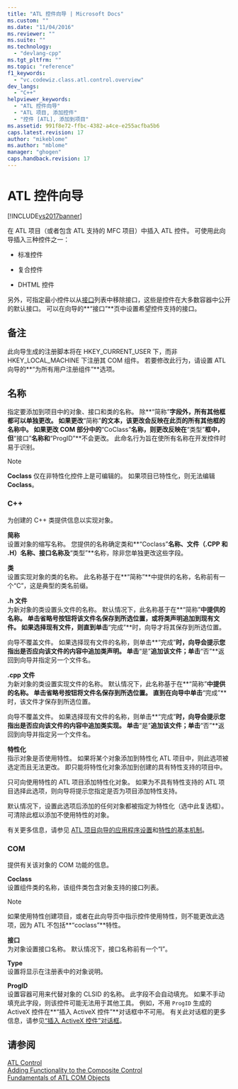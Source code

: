 ```yaml
---
title: "ATL 控件向导 | Microsoft Docs"
ms.custom: ""
ms.date: "11/04/2016"
ms.reviewer: ""
ms.suite: ""
ms.technology: 
  - "devlang-cpp"
ms.tgt_pltfrm: ""
ms.topic: "reference"
f1_keywords: 
  - "vc.codewiz.class.atl.control.overview"
dev_langs: 
  - "C++"
helpviewer_keywords: 
  - "ATL 控件向导"
  - "ATL 项目, 添加控件"
  - "控件 [ATL], 添加到项目"
ms.assetid: 991f8e72-ffbc-4382-a4ce-e255acfba5b6
caps.latest.revision: 17
author: "mikeblome"
ms.author: "mblome"
manager: "ghogen"
caps.handback.revision: 17
---
```

# ATL 控件向导
[!INCLUDE[vs2017banner](../../assembler/inline/includes/vs2017banner.md)]

在 ATL 项目（或者包含 ATL 支持的 MFC 项目）中插入 ATL 控件。  可使用此向导插入三种控件之一：  
  
-   标准控件  
  
-   复合控件  
  
-   DHTML 控件  
  
 另外，可指定最小控件以从[接口](../../atl/reference/interfaces-atl-control-wizard.md)列表中移除接口，这些是控件在大多数容器中公开的默认接口。  可以在向导的**“接口”**页中设置希望控件支持的接口。  
  
## 备注  
 此向导生成的注册脚本将在 HKEY\_CURRENT\_USER 下，而非 HKEY\_LOCAL\_MACHINE 下注册其 COM 组件。  若要修改此行为，请设置 ATL 向导的**“为所有用户注册组件”**选项。  
  
## 名称  
 指定要添加到项目中的对象、接口和类的名称。  除**“简称”**字段外，所有其他框都可以单独更改。  如果更改**“简称”**的文本，该更改会反映在此页的所有其他框的名称中。  如果更改 COM 部分中的**“CoClass”**名称，则更改反映在**“类型”**框中，但**“接口”**名称和**“ProgID”**不会更改。  此命名行为旨在使所有名称在开发控件时易于识别。  
  
> [!NOTE]
>  **Coclass** 仅在非特性化控件上是可编辑的。  如果项目已特性化，则无法编辑 **Coclass**。  
  
### C\+\+  
 为创建的 C\+\+ 类提供信息以实现对象。  
  
 **简称**  
 设置对象的缩写名称。  您提供的名称确定类和**“Coclass”**名称、文件（.CPP 和 .H）名称、接口名称及**“类型”**名称，除非您单独更改这些字段。  
  
 **类**  
 设置实现对象的类的名称。  此名称基于在**“简称”**中提供的名称，名称前有一个“C”，这是典型的类名前缀。  
  
 **.h 文件**  
 为新对象的类设置头文件的名称。  默认情况下，此名称基于在**“简称”**中提供的名称。  单击省略号按钮将该文件名保存到所选位置，或将类声明追加到现有文件。  如果选择现有文件，则直到单击**“完成”**时，向导才将其保存到所选位置。  
  
 向导不覆盖文件。  如果选择现有文件的名称，则单击**“完成”**时，向导会提示您指出是否应向该文件的内容中追加类声明。  单击**“是”**追加该文件；单击**“否”**返回到向导并指定另一个文件名。  
  
 **.cpp 文件**  
 为新对象的类设置实现文件的名称。  默认情况下，此名称基于在**“简称”**中提供的名称。  单击省略号按钮将文件名保存到所选位置。  直到在向导中单击**“完成”**时，该文件才保存到所选位置。  
  
 向导不覆盖文件。  如果选择现有文件的名称，则单击**“完成”**时，向导会提示您指出是否应向该文件的内容中追加类实现。  单击**“是”**追加该文件；单击**“否”**返回到向导并指定另一个文件名。  
  
 **特性化**  
 指示对象是否使用特性。  如果将某个对象添加到特性化 ATL 项目中，则此选项被选定而且无法更改。  即只能将特性化对象添加到创建的具有特性支持的项目中。  
  
 只可向使用特性的 ATL 项目添加特性化对象。  如果为不具有特性支持的 ATL 项目选择此选项，则向导将提示您指定是否为项目添加特性支持。  
  
 默认情况下，设置此选项后添加的任何对象都被指定为特性化（选中此复选框）。  可清除此框以添加不使用特性的对象。  
  
 有关更多信息，请参见 [ATL 项目向导的应用程序设置](../../atl/reference/application-settings-atl-project-wizard.md)和[特性的基本机制](../../windows/basic-mechanics-of-attributes.md)。  
  
### COM  
 提供有关该对象的 COM 功能的信息。  
  
 **Coclass**  
 设置组件类的名称，该组件类包含对象支持的接口列表。  
  
> [!NOTE]
>  如果使用特性创建项目，或者在此向导页中指示控件使用特性，则不能更改此选项，因为 ATL 不包括**“coclass”**特性。  
  
 **接口**  
 为对象设置接口名称。  默认情况下，接口名称前有一个“I”。  
  
 **Type**  
 设置将显示在注册表中的对象说明。  
  
 **ProgID**  
 设置容器可用来代替对象的 CLSID 的名称。  此字段不会自动填充。  如果不手动填充此字段，则该控件可能无法用于其他工具。  例如，不用 `ProgID` 生成的 ActiveX 控件在**“插入 ActiveX 控件”**对话框中不可用。  有关此对话框的更多信息，请参见[“插入 ActiveX 控件”对话框](../../mfc/insert-activex-control-dialog-box.md)。  
  
## 请参阅  
 [ATL Control](../../atl/reference/adding-an-atl-control.md)   
 [Adding Functionality to the Composite Control](../../atl/adding-functionality-to-the-composite-control.md)   
 [Fundamentals of ATL COM Objects](../../atl/fundamentals-of-atl-com-objects.md)